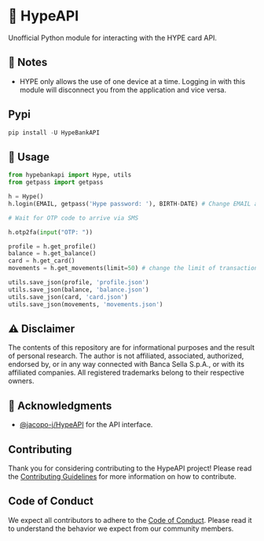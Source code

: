# 🌟 HypeAPI

Unofficial Python module for interacting with the HYPE card API.

## 📝 Notes
- HYPE only allows the use of one device at a time. Logging in with this module will disconnect you from the application and vice versa.

## Pypi
```python
pip install -U HypeBankAPI
```

## 🚀 Usage
```python
from hypebankapi import Hype, utils
from getpass import getpass

h = Hype()
h.login(EMAIL, getpass('Hype password: '), BIRTH-DATE) # Change EMAIL and BIRTH-DATE

# Wait for OTP code to arrive via SMS

h.otp2fa(input("OTP: "))

profile = h.get_profile()
balance = h.get_balance()
card = h.get_card()
movements = h.get_movements(limit=50) # change the limit of transactions fetched

utils.save_json(profile, 'profile.json')
utils.save_json(balance, 'balance.json')
utils.save_json(card, 'card.json')
utils.save_json(movements, 'movements.json')
```

## ⚠️ Disclaimer
The contents of this repository are for informational purposes and the result of personal research. The author is not affiliated, associated, authorized, endorsed by, or in any way connected with Banca Sella S.p.A., or with its affiliated companies. All registered trademarks belong to their respective owners.

## 🙏 Acknowledgments
- [@jacopo-j/HypeAPI](https://github.com/jacopo-j/HypeAPI) for the API interface.

## Contributing
Thank you for considering contributing to the HypeAPI project! Please read the [Contributing Guidelines](CONTRIBUTING.md) for more information on how to contribute.

## Code of Conduct
We expect all contributors to adhere to the [Code of Conduct](CODE_OF_CONDUCT.md). Please read it to understand the behavior we expect from our community members.